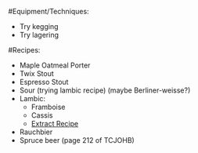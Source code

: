 #Equipment/Techniques:

- Try kegging
- Try lagering

#Recipes:

- Maple Oatmeal Porter
- Twix Stout
- Espresso Stout
- Sour (trying lambic recipe) (maybe Berliner-weisse?)
- Lambic:
  - Framboise
  - Cassis
  - [Extract Recipe](www.homebrewtalk.com/f72/lambic-bos-3rd-bost-two-golds-322168)
- Rauchbier
- Spruce beer (page 212 of TCJOHB)
